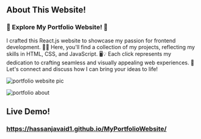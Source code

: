 
## About This Website!

### 🚀 Explore My Portfolio Website! 🌟

I crafted this React.js website to showcase my passion for frontend development. 🎨✨ Here, you'll find a collection of my projects, reflecting my skills in HTML, CSS, and JavaScript. 🖥️💡 Each click represents my dedication to crafting seamless and visually appealing web experiences. 🚀 Let's connect and discuss how I can bring your ideas to life!

![portfolio website pic](https://github.com/Hassanjavaid1/MyPortfolioWebsite/assets/128058491/52c15f2e-3ac1-4f5b-bd08-1d1f3f362fb5)

![portfolio about](https://github.com/Hassanjavaid1/MyPortfolioWebsite/assets/128058491/93c1405a-6ef6-43ac-985c-3242594b221c)

## Live Demo!

### https://hassanjavaid1.github.io/MyPortfolioWebsite/
